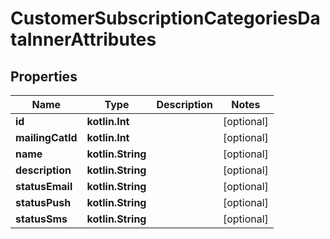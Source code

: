 
# CustomerSubscriptionCategoriesDataInnerAttributes

## Properties
| Name | Type | Description | Notes |
| ------------ | ------------- | ------------- | ------------- |
| **id** | **kotlin.Int** |  |  [optional] |
| **mailingCatId** | **kotlin.Int** |  |  [optional] |
| **name** | **kotlin.String** |  |  [optional] |
| **description** | **kotlin.String** |  |  [optional] |
| **statusEmail** | **kotlin.String** |  |  [optional] |
| **statusPush** | **kotlin.String** |  |  [optional] |
| **statusSms** | **kotlin.String** |  |  [optional] |



